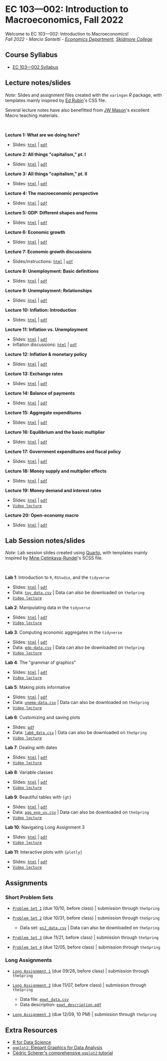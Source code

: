 # EC 103&mdash;002: Introduction to Macroeconomics, Fall 2022

Welcome to EC 103&mdash;002: Introduction to Macroeconomics!<br>
*Fall 2022 - Marcio Santetti - [Economics Department](https://www.skidmore.edu/economics/), [Skidmore College](https://www.skidmore.edu/)*


## Course Syllabus

  - [EC 103&mdash;002 Syllabus](https://raw.githack.com/marciosantetti/ec103-fall22/main/syllabus/ec103-syllabus-f22.pdf)


## Lecture notes/slides

*Note*: Slides and assignment files created with the `xaringan` *R* package, with templates mainly inspired by [Ed Rubin](https://github.com/edrubin)'s CSS file.

Several lecture notes have also benefitted from [JW Mason](http://jwmason.org/)'s excellent Macro teaching materials.

<br>

**Lecture 1: What are we doing here?**

  - Slides: [`html`](https://raw.githack.com/marciosantetti/ec103-fall22/main/lectures/001-capitalism/000-why-are-we-here.html) | [`pdf`](https://raw.githack.com/marciosantetti/ec103-fall22/main/lectures/001-capitalism/000-why-are-we-here.pdf)
  
**Lecture 2: All things "capitalism," pt. I**

  - Slides: [`html`](https://raw.githack.com/marciosantetti/ec103-fall22/main/lectures/001-capitalism/001-capitalism.html) | [`pdf`](https://raw.githack.com/marciosantetti/ec103-fall22/main/lectures/001-capitalism/001-capitalism.pdf)


**Lecture 3: All things "capitalism," pt. II**

  - Slides: [`html`](https://raw.githack.com/marciosantetti/ec103-fall22/main/lectures/002-technology/001-capitalism-2.html) | [`pdf`](https://raw.githack.com/marciosantetti/ec103-fall22/main/lectures/002-technology/001-capitalism-2.pdf)
 
  
**Lecture 4: The macroeconomic perspective**

  - Slides: [`html`](https://raw.githack.com/marciosantetti/ec103-fall22/main/lectures/003-macro-perspective/003-macro-perspective.html) | [`pdf`](https://raw.githack.com/marciosantetti/ec103-fall22/main/lectures/003-macro-perspective/003-macro-perspective.pdf)
  
**Lecture 5: GDP: Different shapes and forms**

  - Slides: [`html`](https://raw.githack.com/marciosantetti/ec103-fall22/main/lectures/003-macro-perspective/004-gdp.html) | [`pdf`](https://raw.githack.com/marciosantetti/ec103-fall22/main/lectures/003-macro-perspective/004-gdp.pdf)
  
  
 **Lecture 6: Economic growth**

  - Slides: [`html`](https://raw.githack.com/marciosantetti/ec103-fall22/main/lectures/004-growth/004-growth.html) | [`pdf`](https://raw.githack.com/marciosantetti/ec103-fall22/main/lectures/004-growth/004-growth.pdf)
  
  
 **Lecture 7: Economic growth discussions**

  - Slides/instructions: [`html`](https://raw.githack.com/marciosantetti/ec103-fall22/main/lectures/004-growth/005-growth-discussions.html) | [`pdf`](https://raw.githack.com/marciosantetti/ec103-fall22/main/lectures/004-growth/005-growth-discussions.pdf)
  
  
 **Lecture 8: Unemployment: Basic definitions**
 
  - Slides: [`html`](https://raw.githack.com/marciosantetti/ec103-fall22/main/lectures/005-unemp/005-unemployment.html) | [`pdf`](https://raw.githack.com/marciosantetti/ec103-fall22/main/lectures/005-unemp/005-unemployment.pdf)
  
 **Lecture 9: Unemployment: Relationships**
 
  - Slides: [`html`](https://raw.githack.com/marciosantetti/ec103-fall22/main/lectures/005-unemp/005-unemp-2.html) | [`pdf`](https://raw.githack.com/marciosantetti/ec103-fall22/main/lectures/005-unemp/005-unemp-2.pdf)
  
  
 **Lecture 10: Inflation: Introduction**
 
  - Slides: [`html`](https://raw.githack.com/marciosantetti/ec103-fall22/main/lectures/006-inflation/006-inflation-1.html) | [`pdf`](https://raw.githack.com/marciosantetti/ec103-fall22/main/lectures/006-inflation/006-inflation-1.pdf)
  
 **Lecture 11: Inflation vs. Unemployment**
 
  - Slides: [`html`](https://raw.githack.com/marciosantetti/ec103-fall22/main/lectures/006-inflation/006-inflation-2.html) | [`pdf`](https://raw.githack.com/marciosantetti/ec103-fall22/main/lectures/006-inflation/006-inflation-2.pdf)
  - Inflation discussions: [`html`](https://raw.githack.com/marciosantetti/ec103-fall22/main/lectures/006-inflation/006-inflation-discussions.html) | [`pdf`](https://raw.githack.com/marciosantetti/ec103-fall22/main/lectures/006-inflation/006-inflation-discussions.pdf)


 **Lecture 12: Inflation & monetary policy**
 
  - Slides: [`html`](https://raw.githack.com/marciosantetti/ec103-fall22/main/lectures/006-inflation/006-inflation-3.html) | [`pdf`](https://raw.githack.com/marciosantetti/ec103-fall22/main/lectures/006-inflation/006-inflation-3.pdf)

  
  
**Lecture 13: Exchange rates**

  - Slides: [`html`](https://raw.githack.com/marciosantetti/ec103-fall22/main/lectures/007-international/007-international-1.html) | [`pdf`](https://raw.githack.com/marciosantetti/ec103-fall22/main/lectures/007-international/007-international-1.pdf)
  
**Lecture 14: Balance of payments**

  - Slides: [`html`](https://raw.githack.com/marciosantetti/ec103-fall22/main/lectures/007-international/007-international-2.html) | [`pdf`](https://raw.githack.com/marciosantetti/ec103-fall22/main/lectures/007-international/007-international-2.pdf)


**Lecture 15: Aggregate expenditures**

  - Slides: [`html`](https://raw.githack.com/marciosantetti/ec103-fall22/main/lectures/008-agg-exp/008-agg-exp.html) | [`pdf`](https://raw.githack.com/marciosantetti/ec103-fall22/main/lectures/008-agg-exp/008-agg-exp.pdf)
  
**Lecture 16: Equilibrium and the basic multiplier**

  - Slides: [`html`](https://raw.githack.com/marciosantetti/ec103-fall22/main/lectures/008-agg-exp/008-agg-exp-2.html) | [`pdf`](https://raw.githack.com/marciosantetti/ec103-fall22/main/lectures/008-agg-exp/008-agg-exp-2.pdf)
  
**Lecture 17: Government expenditures and fiscal policy**

  - Slides: [`html`](https://raw.githack.com/marciosantetti/ec103-fall22/main/lectures/009-govt/009-govt-1.html) | [`pdf`](https://raw.githack.com/marciosantetti/ec103-fall22/main/lectures/009-govt/009-govt-1.pdf)
  
**Lecture 18: Money supply and multiplier effects**

  - Slides: [`html`](https://raw.githack.com/marciosantetti/ec103-fall22/main/lectures/010-money-supply/010-money.html) | [`pdf`](https://raw.githack.com/marciosantetti/ec103-fall22/main/lectures/010-money-supply/010-money.pdf)

**Lecture 19: Money demand and interest rates**

  - Slides: [`html`](https://raw.githack.com/marciosantetti/ec103-fall22/main/lectures/010-money-supply/010-money-2.html) | [`pdf`](https://raw.githack.com/marciosantetti/ec103-fall22/main/lectures/010-money-supply/010-money-2.pdf)
  - [`Video lecture`](https://youtu.be/RphjBvQ3SQA)
  
**Lecture 20: Open-economy macro**

  - Slides: [`html`](https://raw.githack.com/marciosantetti/ec103-fall22/main/lectures/011-open-macro/011-open-macro.html) | [`pdf`](https://raw.githack.com/marciosantetti/ec103-fall22/main/lectures/011-open-macro/011-open-macro.pdf)


## Lab Session notes/slides

*Note*: Lab session slides created using [Quarto](https://quarto.org/), with templates mainly inspired by [Mine Çetinkaya-Rundel](https://mine-cr.com/)'s SCSS file.

<br>

**Lab 1**: Introduction to `R`, `RStudio`, and the `tidyverse`

  - Slides: [`html`](https://raw.githack.com/marciosantetti/ec103-fall22/main/lab/001-tidyverse/001-tidyverse.html) | [`pdf`](https://raw.githack.com/marciosantetti/ec103-fall22/main/lab/001-tidyverse/001-tidyverse.pdf)
  - Data: [`toy_data.csv`](https://raw.githack.com/marciosantetti/ec103-fall22/main/lab/001-tidyverse/toy_data.csv) | Data can also be downloaded on `theSpring`
  - [`Video lecture`](https://youtu.be/SCOCBd1t7Ew)
  
 **Lab 2**: Manipulating data in the `tidyverse`
 
  - Slides: [`html`](https://raw.githack.com/marciosantetti/ec103-fall22/main/lab/002-data-manipulation/002-data-manipulation.html) | [`pdf`](https://raw.githack.com/marciosantetti/ec103-fall22/main/lab/002-data-manipulation/002-data-manipulation.pdf)
  - [`Video lecture`](https://youtu.be/h8em0bYRgvY)

**Lab 3**: Computing economic aggregates in the `tidyverse`

  - Slides: [`html`](https://raw.githack.com/marciosantetti/ec103-fall22/main/lab/003-data-manipulation-2/003-data-manipulation-2.html) | [`pdf`](https://raw.githack.com/marciosantetti/ec103-fall22/main/lab/003-data-manipulation-2/003-data-manipulation-2.pdf)
  - Data: [`gdp-data.csv`](https://raw.githack.com/marciosantetti/ec103-fall22/main/lab/003-data-manipulation-2/gdp-data.csv) | Data can also be downloaded on `theSpring`
  - [`Video lecture`](https://youtu.be/z5ON3xXREiA)

**Lab 4**: The "grammar of graphics"
  
   - Slides: [`html`](https://raw.githack.com/marciosantetti/ec103-fall22/main/lab/004-graphics/004-ggraphics.html) | [`pdf`](https://raw.githack.com/marciosantetti/ec103-fall22/main/lab/004-graphics/004-graphics.pdf)
   - [`Video lecture`](https://www.youtube.com/watch?v=u2DRXvWXAPQ&ab_channel=MarcioSantetti)
   
   
 **Lab 5**: Making plots informative
 
  - Slides: [`html`](https://raw.githack.com/marciosantetti/ec103-fall22/main/lab/005-informative-plots/005-informative-plots.html) | [`pdf`](https://raw.githack.com/marciosantetti/ec103-fall22/main/lab/005-informative-plots/005-informative-plots.pdf)
  - Data: [`unemp-data.csv`](https://raw.githack.com/marciosantetti/ec103-fall22/main/lab/005-informative-plots/unemp-data.csv) | Data can also be downloaded on `theSpring`
  - [`Video lecture`](https://youtu.be/pMhebKitqqU)
  
 **Lab 6**: Customizing and saving plots
 
   - Slides:  [`pdf`](https://raw.githack.com/marciosantetti/ec103-fall22/main/lab/006-custom-plots/006-custom-plots.pdf)
   - Data: [`lab6_data.csv`](https://raw.githack.com/marciosantetti/ec103-fall22/main/lab/006-custom-plots/lab6_data.csv) | Data can also be downloaded on `theSpring`
   - [`Video lecture`](https://youtu.be/HMc9_Zumfa4)
   
   
 **Lab 7**: Dealing with dates
 
  - Slides: [`html`](https://raw.githack.com/marciosantetti/ec103-fall22/main/lab/007-dates/007-dates.html) | [`pdf`](https://raw.githack.com/marciosantetti/ec103-fall22/main/lab/007-dates/007-dates.pdf)
  - [`Video lecture`](https://youtu.be/h0jWmgYe3zI)
  
  
**Lab 8**: Variable classes

  - Slides: [`html`](https://raw.githack.com/marciosantetti/ec103-fall22/main/lab/008-variable-classes/008-variable-classes.html) | [`pdf`](https://raw.githack.com/marciosantetti/ec103-fall22/main/lab/008-variable-classes/008-variable-classes.pdf)
  - [`Video lecture`](https://youtu.be/ZJ-AyQC4OOs)
 
 **Lab 9**: Beautiful tables with `{gt}`
 
  - Slides: [`html`](https://raw.githack.com/marciosantetti/ec103-fall22/main/lab/009-gt-tables/009-gt-tables.html) | [`pdf`](https://raw.githack.com/marciosantetti/ec103-fall22/main/lab/009-gt-tables/009-gt-tables.pdf)
  - Data: [`agg_exp_us.csv`](https://raw.githack.com/marciosantetti/ec103-fall22/main/lab/009-gt-tables/agg_exp_us.csv) | Data can also be downloaded on `theSpring`
  - [`Video lecture`](https://youtu.be/OmSeD7R-7Qs)
  

 **Lab 10**: Navigating Long Assignment 3
 
  - Slides: [`html`](https://raw.githack.com/marciosantetti/ec103-fall22/main/lab/010-navigating-la3/010-navigating-la3.html) | [`pdf`](https://raw.githack.com/marciosantetti/ec103-fall22/main/lab/010-navigating-la3/010-navigating-la3.pdf)
  - [`Video lecture`](https://youtu.be/gIewMO6lqfs)
  
**Lab 11**: Interactive plots with `{plotly}`

  - Slides: [`html`](https://raw.githack.com/marciosantetti/ec103-fall22/main/lab/011-interactive-plots/011-interactive.html) | [`pdf`](https://raw.githack.com/marciosantetti/ec103-fall22/main/lab/011-interactive-plots/011-interactive.pdf)
  - [`Video lecture`](https://youtu.be/J7e96dvjstc)
 

## Assignments



### Short Problem Sets

  - [`Problem Set 1`](https://raw.githack.com/marciosantetti/ec103-fall22/main/problem-sets/ps1-f22.pdf) (due 10/10, before class) | submission through `theSpring`
  
  - [`Problem Set 2`](https://raw.githack.com/marciosantetti/ec103-fall22/main/problem-sets/ps2-f22.pdf) (due 10/31, before class) | submission through `theSpring`
    - Data set: [`ps2_data.csv`](https://raw.githack.com/marciosantetti/ec103-fall22/main/problem-sets/ps2_data.csv) | Data can also be downloaded on `theSpring`
    
  - [`Problem Set 3`](https://raw.githack.com/marciosantetti/ec103-fall22/main/problem-sets/ps3-f22.pdf) (due 11/21, before class) | submission through `theSpring`
  
  - [`Problem Set 4`](https://raw.githack.com/marciosantetti/ec103-fall22/main/problem-sets/ps4-f22.pdf) (due 12/05, before class) | submission through `theSpring`



### Long Assignments

  - [`Long Assignment 1`](https://raw.githack.com/marciosantetti/ec103-fall22/main/long-assignments/long-1-f22.pdf) (due 09/26, before class) | submission through `theSpring`
  
  - [`Long Assignment 2`](https://raw.githack.com/marciosantetti/ec103-fall22/main/long-assignments/long-2-f22.pdf) (due 11/07, before class) | submission through `theSpring`
    - Data file: [`epwt_data.csv`](https://raw.githack.com/marciosantetti/ec103-fall22/main/long-assignments/epwt_data.csv)
    - Data description: [`epwt_description.pdf`](https://raw.githack.com/marciosantetti/ec103-fall22/main/long-assignments/epwt_description.pdf)
    
  - [`Long Assignment 3`](https://raw.githack.com/marciosantetti/ec103-fall22/main/long-assignments/long-3-f22.pdf) (due 12/09, 10 PM) | submission through `theSpring`



## Extra Resources

- [R for Data Science](https://r4ds.had.co.nz/)
- [`ggplot2`: Elegant Graphics for Data Analysis](https://ggplot2-book.org/index.html)
- [Cédric Scherer's comprehensive `ggplot2` tutorial](https://www.cedricscherer.com/2019/08/05/a-ggplot2-tutorial-for-beautiful-plotting-in-r/)


